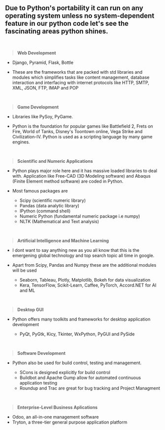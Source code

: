 ## Due to Python's portability it can run on any operating system unless no system-dependent feature in our python code let's see the fascinating areas python shines.

<br>


> **Web Development**


+ Django, Pyramid, Flask, Bottle

+ These are the frameworks that are packed with std libraries and modules which simplifies tasks like content management, database interaction and interfacing with internet protocols like HTTP, SMTP, XML, JSON, FTP, IMAP and POP

<br>

> **Game Development**


+ Libraries like PySoy, PyGame.

+ Python is the foundation for popular games like Battlefield 2, Frets on Fire, World of Tanks, Disney's Toontown online, Vega Strike and Civilization-IV. 
Python is used as a scripting language by many game engines.

<br>

> **Scientific and Numeric Applications**


+ Python plays major role here and it has massive loaded libraries to deal with.
Application like Free-CAD (3D Modeling software) and Abaqus (Finite Element method software) are coded in Python.

+ Most famous packages are 
    + Scipy (scientific numeric library)
    + Pandas (data analytic library)
    + IPython (command shell)
    + Numeric Python (fundamental numeric package i.e numpy)
    + NLTK (Mathematical and Text analysis)

<br>

> **Artificial Intelligence and Machine Learning**


+ I dont want to say anything new as you all know that this is the emergening global technology and top search topic all time in google.

+ Apart from Scipy, Pandas and Numpy these are the additional modules will be used

    + Seaborn, Tableau, Plotly, Matplotlib, Bokeh for data visualization
    + Kera, TensorFlow, Scikit-Learn, Caffee, PyTorch, Accord.NET for AI and ML

<br>

> **Desktop GUI**


+ Python offers many toolkits and frameworks for desktop application development

    + PyQt, PyGtk, Kicy, Tkinter, WxPython, PyGUI and PySide

<br>

> **Software Development**


+ Python also be used for build control, testing and management.

    + SCons is designed explicitly for build control
    + Buildbot and Apache Gump allow for automated continuous application testing
    + Roundup and Trac are great for bug tracking and Project Managment

<br>

> **Enterprise-Level Business Aplications**


+ Odoo, an all-in-one management software
+ Tryton, a three-tier general purpose application platform

